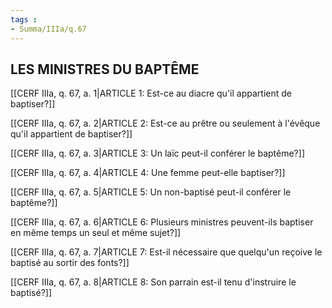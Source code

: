 ```yaml
---
tags : 
- Summa/IIIa/q.67
---
```


## LES MINISTRES DU BAPTÊME

[[CERF IIIa, q. 67, a. 1|ARTICLE 1: Est-ce au diacre qu'il appartient de baptiser?]]

[[CERF IIIa, q. 67, a. 2|ARTICLE 2: Est-ce au prêtre ou seulement à l'évêque qu'il appartient de baptiser?]]

[[CERF IIIa, q. 67, a. 3|ARTICLE 3: Un laïc peut-il conférer le baptême?]]

[[CERF IIIa, q. 67, a. 4|ARTICLE 4: Une femme peut-elle baptiser?]]

[[CERF IIIa, q. 67, a. 5|ARTICLE 5: Un non-baptisé peut-il conférer le baptême?]]

[[CERF IIIa, q. 67, a. 6|ARTICLE 6: Plusieurs ministres peuvent-ils baptiser en même temps un seul et même sujet?]]

[[CERF IIIa, q. 67, a. 7|ARTICLE 7: Est-il nécessaire que quelqu'un reçoive le baptisé au sortir des fonts?]]

[[CERF IIIa, q. 67, a. 8|ARTICLE 8: Son parrain est-il tenu d'instruire le baptisé?]]

